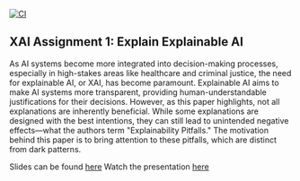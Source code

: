 [![CI](https://github.com/BobZhang26/Bob_PythonTemplate1/actions/workflows/cicd.yml/badge.svg)](https://github.com/BobZhang26/Bob_PythonTemplate1/actions/workflows/cicd.yml)
## XAI Assignment 1: Explain Explainable AI
As AI systems become more integrated into decision-making processes, especially in high-stakes areas like healthcare and criminal justice, the need for explainable AI, or XAI, has become paramount. Explainable AI aims to make AI systems more transparent, providing human-understandable justifications for their decisions. However, as this paper highlights, not all explanations are inherently beneficial. While some explanations are designed with the best intentions, they can still lead to unintended negative effects—what the authors term "Explainability Pitfalls." The motivation behind this paper is to bring attention to these pitfalls, which are distinct from dark patterns.

Slides can be found [here](https://docs.google.com/presentation/d/10r_e2DXxDzeSHSfxhgGkSuZdBUf4iOHu-EOzulONTMg/edit?usp=sharing)
Watch the presentation [here](https://youtu.be/aSe9LytBvt4?si=tKGn_fYn-4o-iAdG)
